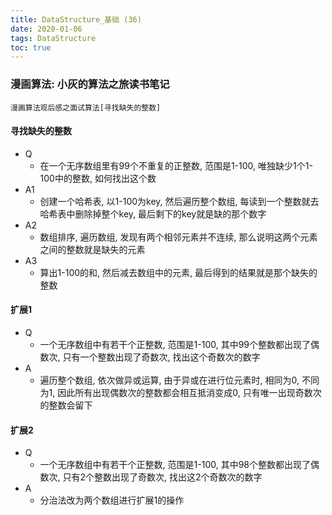 ```yaml
---
title: DataStructure_基础 (36)
date: 2020-01-06
tags: DataStructure
toc: true
---
```


### 漫画算法: 小灰的算法之旅读书笔记
    漫画算法观后感之面试算法[寻找缺失的整数]

<!-- more -->

#### 寻找缺失的整数
- Q
    * 在一个无序数组里有99个不重复的正整数, 范围是1-100, 唯独缺少1个1-100中的整数, 如何找出这个数
- A1
    * 创建一个哈希表, 以1-100为key, 然后遍历整个数组, 每读到一个整数就去哈希表中删除掉整个key, 最后剩下的key就是缺的那个数字
- A2
    * 数组排序, 遍历数组, 发现有两个相邻元素并不连续, 那么说明这两个元素之间的整数就是缺失的元素
- A3
    * 算出1-100的和, 然后减去数组中的元素, 最后得到的结果就是那个缺失的整数

#### 扩展1
- Q
    * 一个无序数组中有若干个正整数, 范围是1-100, 其中99个整数都出现了偶数次, 只有一个整数出现了奇数次, 找出这个奇数次的数字
- A
    * 遍历整个数组, 依次做异或运算, 由于异或在进行位元素时, 相同为0, 不同为1, 因此所有出现偶数次的整数都会相互抵消变成0, 只有唯一出现奇数次的整数会留下

#### 扩展2
- Q
    * 一个无序数组中有若干个正整数, 范围是1-100, 其中98个整数都出现了偶数次, 只有2个整数出现了奇数次, 找出这2个奇数次的数字
- A
    * 分治法改为两个数组进行扩展1的操作




